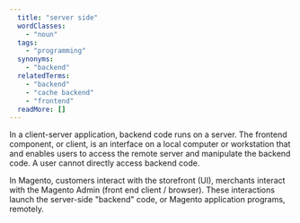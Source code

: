 ```yaml
---
  title: "server side"
  wordClasses: 
    - "noun"
  tags: 
    - "programming"
  synonyms: 
    - "backend"
  relatedTerms: 
    - "backend"
    - "cache backend"
    - "frontend"
  readMore: []
---
```

In a client-server application, backend code runs on a server. The frontend component, or client, is an interface on a local computer or workstation that and enables users to access the remote server and manipulate the backend code. A user cannot directly access backend code.

In Magento, customers interact with the storefront (UI), merchants interact with the Magento Admin (front end client / browser). These interactions launch the server-side "backend" code, or Magento application programs, remotely.
